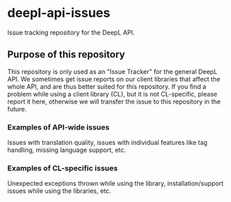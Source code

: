 # deepl-api-issues
Issue tracking repository for the DeepL API.

## Purpose of this repository

This repository is only used as an "Issue Tracker" for the general DeepL API. We sometimes get issue reports on our client libraries that affect the whole API, and are thus better suited for this repository. If you find a problem while using a client library (CL), but it is not CL-specific, please report it here, otherwise we will transfer the issue to this repository in the future.

### Examples of API-wide issues

Issues with translation quality, issues with individual features like tag handling, missing language support, etc.

### Examples of CL-specific issues

Unexpected exceptions thrown while using the library, installation/support issues while using the libraries, etc.
